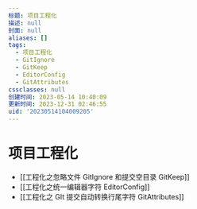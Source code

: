 ```yaml
---
标题: 项目工程化
描述: null
封面: null
aliases: []
tags:
  - 项目工程化
  - GitIgnore
  - GitKeep
  - EditorConfig
  - GitAttributes
cssclasses: null
创建时间: 2023-05-14 10:40:09
更新时间: 2023-12-31 02:46:55
uid: '20230514104009205'
---
```


# 项目工程化

- [[工程化之忽略文件 GitIgnore 和提交空目录 GitKeep]]
- [[工程化之统一编辑器字符 EditorConfig]]
- [[工程化之 GIt 提交自动转换行尾字符 GitAttributes]]
